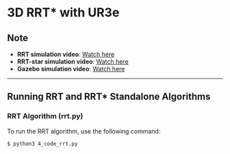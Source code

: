 # 3D RRT* with UR3e

## Note
- **RRT simulation video**: [Watch here](https://www.youtube.com/watch?v=YYwdC_GXb7Q)
- **RRT-star simulation video**: [Watch here](https://www.youtube.com/watch?v=B2dtDf0w5ew)
- **Gazebo simulation video**: [Watch here](https://www.youtube.com/watch?v=UKlIfcn6nj0)

---

## Running RRT and RRT* Standalone Algorithms

### RRT Algorithm (rrt.py)
To run the RRT algorithm, use the following command:

```bash
$ python3 4_code_rrt.py
